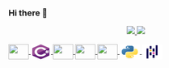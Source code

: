 ### Hi there 👋

<div align="center">
  <a href="https://github.com/DeadlyMouse90">
  <img height="180em" src="https://github-readme-stats.vercel.app/api?username=deadlymouse90&show_icons=true&theme=cobalt&include_all_commits=true&count_private=true"/>
  <img height="180em" src="https://github-readme-stats.vercel.app/api/top-langs/?username=deadlymouse90&layout=compact&langs_count=8&theme=cobalt"/>
</div>
 
<div style="display: inline_block"><br>
  <img align='center' height='30' width='40' src="https://cdn.jsdelivr.net/gh/devicons/devicon/icons/angularjs/angularjs-original.svg" />
  <img align="center" height="30" width="40" src="https://raw.githubusercontent.com/devicons/devicon/master/icons/csharp/csharp-original.svg">
  <img align='center' height='30' width='40' src="https://cdn.jsdelivr.net/gh/devicons/devicon/icons/numpy/numpy-original.svg" />
  <img align='center' height='30' width='40' src="https://cdn.jsdelivr.net/gh/devicons/devicon/icons/jupyter/jupyter-original-wordmark.svg" />
  <img align='center' height='30' width='40' src="https://cdn.jsdelivr.net/gh/devicons/devicon/icons/tensorflow/tensorflow-original.svg" />
  <img align="center" alt="Rafa-Python" height="30" width="40" src="https://raw.githubusercontent.com/devicons/devicon/master/icons/python/python-original.svg">
  <img align="center" alt="Rafa-Js" height="30" width="40" src="https://raw.githubusercontent.com/devicons/devicon/master/icons/pandas/pandas-original.svg">
  
</div>
  
<!--
**DeadlyMouse90/DeadlyMouse90** is a ✨ _special_ ✨ repository because its `README.md` (this file) appears on your GitHub profile.

Here are some ideas to get you started:

- 🔭 I’m currently working on ...
- 🌱 I’m currently learning ...
- 👯 I’m looking to collaborate on ...
- 🤔 I’m looking for help with ...
- 💬 Ask me about ...
- 📫 How to reach me: ...
- 😄 Pronouns: ...
- ⚡ Fun fact: ...
https://github.com/anuraghazra/github-readme-stats
-->
